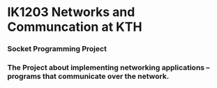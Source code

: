 # IK1203 Networks and Communcation at KTH
### Socket Programming Project
### The Project about implementing networking applications – programs that communicate over the network.
